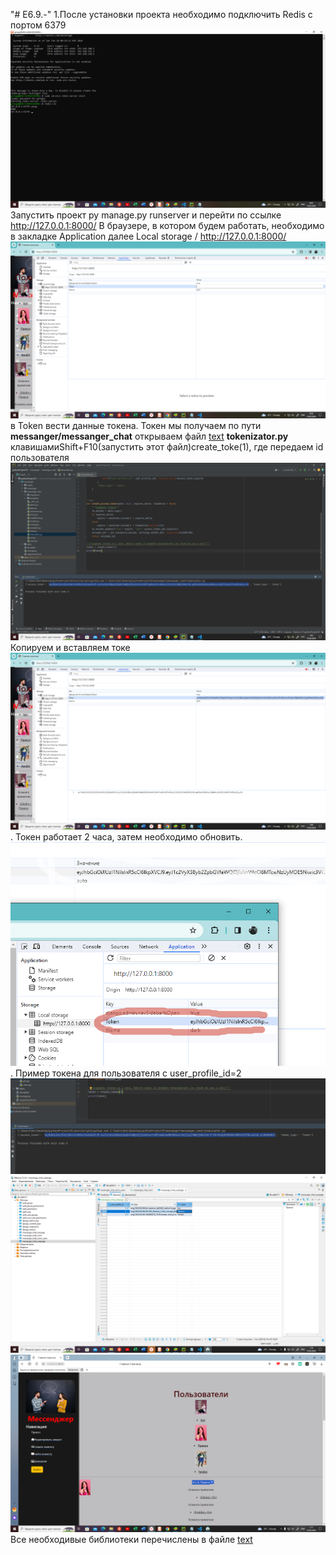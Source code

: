 "# E6.9.-" 
1.После установки проекта необходимо подключить Redis с портом 6379
![Alt text](image.png)
Запустить проект py manage.py runserver и перейти по ссылке http://127.0.0.1:8000/
В браузере, в котором будем работать, необходимо в закладке Application далее Local storage / http://127.0.0.1:8000/ ![alt text](image-1.png) в Token вести данные токена.
Токен мы получаем по пути **messanger/messanger_chat** открываем файл [text](messanger/messanger_chat/tokenizator.py) **tokenizator.py**  клавишамиShift+F10(запустить этот файл)create_toke(1),
где передаем  id пользователя ![alt text](image-2.png)
Копируем и вставляем токе![alt text](image-3.png).
Токен работает 2 часа, затем необходимо обновить.![alt text](image-4.png).
Пример токена для пользователя с user_profile_id=2 ![alt text](image-5.png)![alt text](image-6.png)![alt text](image-7.png)
Все необходивые библиотеки перечислены в файле [text](messanger/requirements.txt)